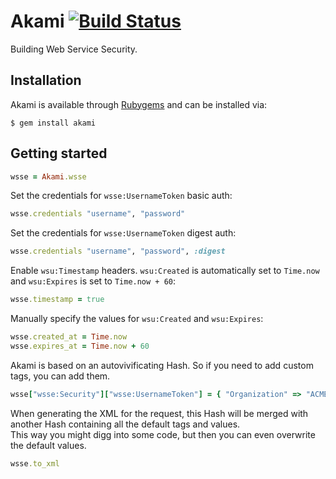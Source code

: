 Akami [![Build Status](http://travis-ci.org/savonrb/akami.svg)](http://travis-ci.org/savonrb/akami)
=====

Building Web Service Security.


Installation
------------

Akami is available through [Rubygems](http://rubygems.org/gems/akami) and can be installed via:

```
$ gem install akami
```


Getting started
---------------

``` ruby
wsse = Akami.wsse
```

Set the credentials for `wsse:UsernameToken` basic auth:

``` ruby
wsse.credentials "username", "password"
```

Set the credentials for `wsse:UsernameToken` digest auth:

``` ruby
wsse.credentials "username", "password", :digest
```

Enable `wsu:Timestamp` headers. `wsu:Created` is automatically set to `Time.now`
and `wsu:Expires` is set to `Time.now + 60`:

``` ruby
wsse.timestamp = true
```

Manually specify the values for `wsu:Created` and `wsu:Expires`:

``` ruby
wsse.created_at = Time.now
wsse.expires_at = Time.now + 60
```

Akami is based on an autovivificating Hash. So if you need to add custom tags, you can add them.

``` ruby
wsse["wsse:Security"]["wsse:UsernameToken"] = { "Organization" => "ACME" }
```

When generating the XML for the request, this Hash will be merged with another Hash containing
all the default tags and values.  
This way you might digg into some code, but then you can even overwrite the default values.

``` ruby
wsse.to_xml
```

